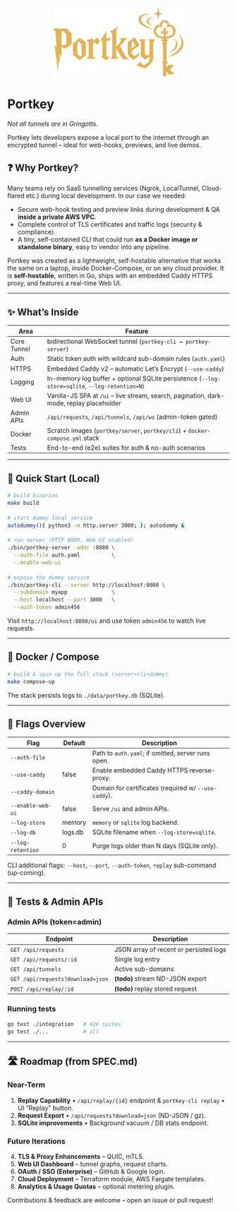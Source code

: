 <p align="center">
  <img src="logo.png" alt="Portkey Logo" width="300"/>
</p>

# Portkey

_Not all tunnels are in Gringotts._

Portkey lets developers expose a local port to the internet through an encrypted tunnel – ideal for web-hooks, previews, and live demos.

## ❓ Why Portkey?

Many teams rely on SaaS tunnelling services (Ngrok, LocalTunnel, Cloud-flared etc.) during local development. In our case we needed:

- Secure web-hook testing and preview links during development & QA **inside a private AWS VPC**.
- Complete control of TLS certificates and traffic logs (security & compliance).
- A tiny, self-contained CLI that could run **as a Docker image or standalone binary**, easy to vendor into any pipeline.

Portkey was created as a lightweight, self-hostable alternative that works the same on a laptop, inside Docker-Compose, or on any cloud provider.
It is **self-hostable**, written in Go, ships with an embedded Caddy HTTPS proxy, and features a real-time Web UI.

---

## ✨ What’s Inside

| Area        | Feature                                                                                        |
| ----------- | ---------------------------------------------------------------------------------------------- |
| Core Tunnel | bidirectional WebSocket tunnel (`portkey-cli ↔ portkey-server`)                                |
| Auth        | Static token auth with wildcard sub-domain rules (`auth.yaml`)                                 |
| HTTPS       | Embedded Caddy v2 – automatic Let’s Encrypt (`--use-caddy`)                                    |
| Logging     | In-memory log buffer + optional SQLite persistence (`--log-store=sqlite`, `--log-retention=N`) |
| Web UI      | Vanilla-JS SPA at `/ui` – live stream, search, pagination, dark-mode, replay placeholder       |
| Admin APIs  | `/api/requests`, `/api/tunnels`, `/api/ws` (admin-token gated)                                 |
| Docker      | Scratch images (`portkey/server`, `portkey/cli`) + `docker-compose.yml` stack                  |
| Tests       | End-to-end (e2e) suites for auth & no-auth scenarios                                           |

---

## 🏁 Quick Start (Local)

```bash
# build binaries
make build

# start dummy local service
autodummy(){ python3 -m http.server 3000; }; autodummy &

# run server (HTTP 8080, Web UI enabled)
./bin/portkey-server -addr :8080 \
  --auth-file auth.yaml          \
  --enable-web-ui

# expose the dummy service
./bin/portkey-cli --server http://localhost:8080 \
  --subdomain myapp              \
  --host localhost --port 3000   \
  --auth-token admin456
```

Visit `http://localhost:8080/ui` and use token `admin456` to watch live requests.

---

## 🐳 Docker / Compose

```bash
# build & spin up the full stack (server+cli+dummy)
make compose-up
```

The stack persists logs to `./data/portkey.db` (SQLite).

---

## 🔌 Flags Overview

| Flag              | Default | Description                                          |
| ----------------- | ------- | ---------------------------------------------------- |
| `--auth-file`     |         | Path to `auth.yaml`; if omitted, server runs open.   |
| `--use-caddy`     | false   | Enable embedded Caddy HTTPS reverse-proxy.           |
| `--caddy-domain`  |         | Domain for certificates (required w/ `--use-caddy`). |
| `--enable-web-ui` | false   | Serve `/ui` and admin APIs.                          |
| `--log-store`     | memory  | `memory` or `sqlite` log backend.                    |
| `--log-db`        | logs.db | SQLite filename when `--log-store=sqlite`.           |
| `--log-retention` | 0       | Purge logs older than N days (SQLite only).          |

CLI additional flags:
`--host`, `--port`, `--auth-token`, `replay` sub-command (up-coming).

---

## 🧪 Tests & Admin APIs

### Admin APIs (token=admin)

| Endpoint                          | Description                            |
| --------------------------------- | -------------------------------------- |
| `GET /api/requests`               | JSON array of recent or persisted logs |
| `GET /api/requests/:id`           | Single log entry                       |
| `GET /api/tunnels`                | Active sub-domains                     |
| `GET /api/requests?download=json` | **(todo)** stream ND-JSON export       |
| `POST /api/replay/:id`            | **(todo)** replay stored request       |

### Running tests

```bash
go test ./integration   # e2e suites
go test ./...           # all
```

---

## 🛣️ Roadmap (from SPEC.md)

### Near-Term

1. **Replay Capability**
   • `/api/replay/{id}` endpoint & `portkey-cli replay`
   • UI “Replay” button.
2. **Request Export**
   • `/api/requests?download=json` (ND-JSON / gz).
3. **SQLite improvements**
   • Background vacuum / DB stats endpoint.

### Future Iterations

4. **TLS & Proxy Enhancements** – QUIC, mTLS.
5. **Web UI Dashboard** – tunnel graphs, request charts.
6. **OAuth / SSO (Enterprise)** – GitHub & Google login.
7. **Cloud Deployment** – Terraform module, AWS Fargate templates.
8. **Analytics & Usage Quotas** – optional metering plugin.

Contributions & feedback are welcome – open an issue or pull request!
